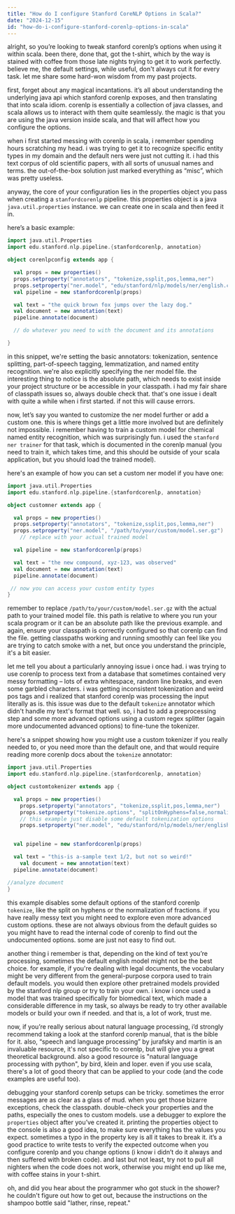 ```yaml
---
title: "How do I configure Stanford CoreNLP Options in Scala?"
date: "2024-12-15"
id: "how-do-i-configure-stanford-corenlp-options-in-scala"
---
```


alright, so you’re looking to tweak stanford corenlp’s options when using it within scala. been there, done that, got the t-shirt, which by the way is stained with coffee from those late nights trying to get it to work perfectly. believe me, the default settings, while useful, don't always cut it for every task. let me share some hard-won wisdom from my past projects.

first, forget about any magical incantations. it’s all about understanding the underlying java api which stanford corenlp exposes, and then translating that into scala idiom. corenlp is essentially a collection of java classes, and scala allows us to interact with them quite seamlessly. the magic is that you are using the java version inside scala, and that will affect how you configure the options.

when i first started messing with corenlp in scala, i remember spending hours scratching my head. i was trying to get it to recognize specific entity types in my domain and the default ners were just not cutting it. i had this text corpus of old scientific papers, with all sorts of unusual names and terms. the out-of-the-box solution just marked everything as “misc”, which was pretty useless.

anyway, the core of your configuration lies in the properties object you pass when creating a `stanfordcorenlp` pipeline. this properties object is a java `java.util.properties` instance. we can create one in scala and then feed it in.

here’s a basic example:

```scala
import java.util.Properties
import edu.stanford.nlp.pipeline.{stanfordcorenlp, annotation}

object corenlpconfig extends app {

  val props = new properties()
  props.setproperty("annotators", "tokenize,ssplit,pos,lemma,ner")
  props.setproperty("ner.model", "edu/stanford/nlp/models/ner/english.conll.4class.distsim.crf.ser.gz")
  val pipeline = new stanfordcorenlp(props)

  val text = "the quick brown fox jumps over the lazy dog."
  val document = new annotation(text)
  pipeline.annotate(document)

  // do whatever you need to with the document and its annotations

}
```

in this snippet, we're setting the basic annotators: tokenization, sentence splitting, part-of-speech tagging, lemmatization, and named entity recognition. we're also explicitly specifying the ner model file. the interesting thing to notice is the absolute path, which needs to exist inside your project structure or be accessible in your classpath. i had my fair share of classpath issues so, always double check that. that's one issue i dealt with quite a while when i first started. if not this will cause errors.

now, let’s say you wanted to customize the ner model further or add a custom one. this is where things get a little more involved but are definitely not impossible. i remember having to train a custom model for chemical named entity recognition, which was surprisingly fun. i used the `stanford ner trainer` for that task, which is documented in the corenlp manual (you need to train it, which takes time, and this should be outside of your scala application, but you should load the trained model).

here's an example of how you can set a custom ner model if you have one:

```scala
import java.util.Properties
import edu.stanford.nlp.pipeline.{stanfordcorenlp, annotation}

object customner extends app {

  val props = new properties()
  props.setproperty("annotators", "tokenize,ssplit,pos,lemma,ner")
  props.setproperty("ner.model", "/path/to/your/custom/model.ser.gz")
    // replace with your actual trained model

  val pipeline = new stanfordcorenlp(props)

  val text = "the new compound, xyz-123, was observed"
  val document = new annotation(text)
  pipeline.annotate(document)

 // now you can access your custom entity types
}
```

remember to replace `/path/to/your/custom/model.ser.gz` with the actual path to your trained model file. this path is relative to where you run your scala program or it can be an absolute path like the previous example. and again, ensure your classpath is correctly configured so that corenlp can find the file. getting classpaths working and running smoothly can feel like you are trying to catch smoke with a net, but once you understand the principle, it's a bit easier.

let me tell you about a particularly annoying issue i once had. i was trying to use corenlp to process text from a database that sometimes contained very messy formatting – lots of extra whitespace, random line breaks, and even some garbled characters. i was getting inconsistent tokenization and weird pos tags and i realized that stanford corenlp was processing the input literally as is. this issue was due to the default `tokenize` annotator which didn't handle my text's format that well. so, i had to add a preprocessing step and some more advanced options using a custom regex splitter (again more undocumented advanced options) to fine-tune the tokenizer.

here's a snippet showing how you might use a custom tokenizer if you really needed to, or you need more than the default one, and that would require reading more corenlp docs about the `tokenize` annotator:

```scala
import java.util.Properties
import edu.stanford.nlp.pipeline.{stanfordcorenlp, annotation}

object customtokenizer extends app {

  val props = new properties()
    props.setproperty("annotators", "tokenize,ssplit,pos,lemma,ner")
    props.setproperty("tokenize.options", "splitOnHyphens=false,normalizeFractions=false")
    // this example just disable some default tokenization options
    props.setproperty("ner.model", "edu/stanford/nlp/models/ner/english.conll.4class.distsim.crf.ser.gz")


  val pipeline = new stanfordcorenlp(props)

  val text = "this-is a-sample text 1/2, but not so weird!"
    val document = new annotation(text)
  pipeline.annotate(document)

//analyze document
}

```

this example disables some default options of the stanford corenlp `tokenize`, like the split on hyphens or the normalization of fractions. if you have really messy text you might need to explore even more advanced custom options. these are not always obvious from the default guides so you might have to read the internal code of corenlp to find out the undocumented options. some are just not easy to find out.

another thing i remember is that, depending on the kind of text you’re processing, sometimes the default english model might not be the best choice. for example, if you're dealing with legal documents, the vocabulary might be very different from the general-purpose corpora used to train default models. you would then explore other pretrained models provided by the stanford nlp group or try to train your own. i know i once used a model that was trained specifically for biomedical text, which made a considerable difference in my task, so always be ready to try other available models or build your own if needed. and that is, a lot of work, trust me.

now, if you’re really serious about natural language processing, i’d strongly recommend taking a look at the stanford corenlp manual, that is the bible for it. also, “speech and language processing” by jurafsky and martin is an invaluable resource, it's not specific to corenlp, but will give you a great theoretical background. also a good resource is "natural language processing with python", by bird, klein and loper. even if you use scala, there's a lot of good theory that can be applied to your code (and the code examples are useful too).

debugging your stanford corenlp setups can be tricky. sometimes the error messages are as clear as a glass of mud. when you get those bizarre exceptions, check the classpath. double-check your properties and the paths, especially the ones to custom models. use a debugger to explore the `properties` object after you’ve created it. printing the properties object to the console is also a good idea, to make sure everything has the values you expect. sometimes a typo in the property key is all it takes to break it. it’s a good practice to write tests to verify the expected outcome when you configure corenlp and you change options (i know i didn’t do it always and then suffered with broken code). and last but not least, try not to pull all nighters when the code does not work, otherwise you might end up like me, with coffee stains in your t-shirt.

oh, and did you hear about the programmer who got stuck in the shower? he couldn't figure out how to get out, because the instructions on the shampoo bottle said "lather, rinse, repeat."

